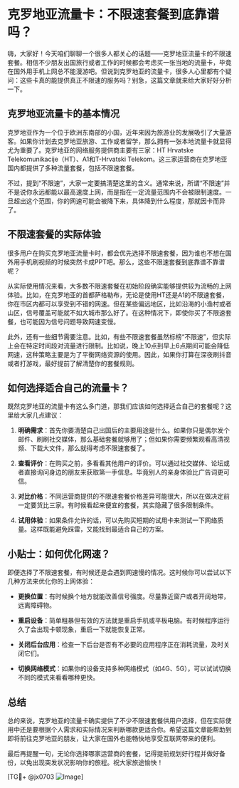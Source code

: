 # 克罗地亚流量卡：不限速套餐到底靠谱吗？

嗨，大家好！今天咱们聊聊一个很多人都关心的话题——克罗地亚流量卡的不限速套餐。相信不少朋友出国旅行或者工作的时候都会考虑买一张当地的流量卡，毕竟在国外用手机上网总不能漫游吧。但说到克罗地亚的流量卡，很多人心里都有个疑问：这些卡真的能提供真正不限速的服务吗？别急，这篇文章就来给大家好好分析一下。

## 克罗地亚流量卡的基本情况

克罗地亚作为一个位于欧洲东南部的小国，近年来因为旅游业的发展吸引了大量游客。如果你计划去克罗地亚旅游、工作或者留学，那么拥有一张本地流量卡就显得尤为重要了。克罗地亚的网络服务提供商主要有三家：HT Hrvatske Telekomunikacije（HT）、A1和T-Hrvatski Telekom。这三家运营商在克罗地亚国内都提供了多种流量套餐，包括不限速套餐。

不过，提到“不限速”，大家一定要搞清楚这里的含义。通常来说，所谓“不限速”并不是说你永远都能以最高速度上网，而是指在一定流量范围内不会被限制速度。一旦超出这个范围，你的网速可能会被降下来，具体降到什么程度，那就因卡而异了。

## 不限速套餐的实际体验

很多用户在购买克罗地亚流量卡时，都会优先选择不限速套餐，因为谁也不想在国外用手机刷视频的时候突然卡成PPT吧。那么，这些不限速套餐到底靠谱不靠谱呢？

从实际使用情况来看，大多数不限速套餐在初始阶段确实能够提供较为流畅的上网体验。比如，在克罗地亚的首都萨格勒布，无论是使用HT还是A1的不限速套餐，你在市区内都可以享受到不错的网速。但在某些偏远地区，比如沿海的小渔村或者山区，信号覆盖可能就不如大城市那么好了。在这种情况下，即使你买了不限速套餐，也可能因为信号问题导致网速变慢。

此外，还有一些细节需要注意。比如，有些不限速套餐虽然标榜“不限速”，但实际上会在特定时间段对流量进行限制。比如说，晚上10点到早上6点期间可能会降低网速，这种策略主要是为了平衡网络资源的使用。因此，如果你打算在深夜刷抖音或者打游戏，最好提前了解清楚你的套餐规则。

## 如何选择适合自己的流量卡？

既然克罗地亚的流量卡有这么多门道，那我们应该如何选择适合自己的套餐呢？这里给大家几点建议：

1. **明确需求**：首先你要清楚自己出国后的主要用途是什么。如果你只是偶尔发个邮件、刷刷社交媒体，那么基础套餐就够用了；但如果你需要频繁观看高清视频、下载大文件，那么就得考虑不限速套餐了。

2. **查看评价**：在购买之前，多看看其他用户的评价。可以通过社交媒体、论坛或者直接询问身边的朋友来获取第一手信息。毕竟别人的亲身体验比广告词更可信。

3. **对比价格**：不同运营商提供的不限速套餐价格差异可能很大，所以在做决定前一定要货比三家。有时候看起来便宜的套餐，其实隐藏了很多限制条件。

4. **试用体验**：如果条件允许的话，可以先购买短期的试用卡来测试一下网络质量。这样既能避免踩雷，又能找到最适合自己的方案。

## 小贴士：如何优化网速？

即便选择了不限速套餐，有时候还是会遇到网速慢的情况。这时候你可以尝试以下几种方法来优化你的上网体验：

- **更换位置**：有时候换个地方就能改善信号强度。尽量靠近窗户或者开阔地带，远离障碍物。
  
- **重启设备**：简单粗暴但有效的方法就是重启手机或平板电脑。有时候程序运行久了会出现卡顿现象，重启一下就能恢复正常。
  
- **关闭后台应用**：检查一下后台是否有不必要的应用程序正在消耗流量，及时关闭它们。
  
- **切换网络模式**：如果你的设备支持多种网络模式（如4G、5G），可以试试切换不同的模式来看看哪种更快。

## 总结

总的来说，克罗地亚的流量卡确实提供了不少不限速套餐供用户选择，但在实际使用中还是要根据个人需求和实际情况来判断哪款更适合你。希望这篇文章能帮助到即将前往克罗地亚的朋友，让大家在国外也能畅快地享受互联网带来的便利。

最后再提醒一句，无论你选择哪家运营商的套餐，记得提前规划好行程并做好备份，以免出现突发状况影响你的旅程。祝大家旅途愉快！

[TG💪+ @jx0703 ![Image](https://github.com/user-attachments/assets/dbca1d08-cadb-493c-b0ec-ad6f7a83f270)]